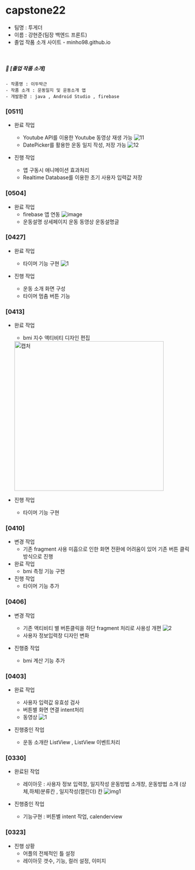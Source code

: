 # capstone22

- 팀명 : 투게더
- 이름 : 강현준(팀장 백엔드 프론트)
- 졸업 작품 소개 사이트 - minho98.github.io
</br>

##### 📌 [졸업 작품 소개]

```
- 작품명 : 이두박근 
- 작품 소개 : 운동일지 및 운동소개 앱
- 개발환경 : java , Android Studio , firebase 
```
### [0511]
- 완료 작업 
    - Youtube API를 이용한 Youtube 동영상 재생 가능
   ![11](https://user-images.githubusercontent.com/79896103/168302726-b7c62a43-e93a-4030-badf-d7847b934e46.PNG)
    - DatePicker를 활용한 운동 일지 작성, 저장 가능
    ![12](https://user-images.githubusercontent.com/79896103/168302820-4ace7b01-0709-4ae7-b37d-da00ae91b222.PNG)

- 진행 작업
    - 앱 구동시 애니메이션 효과처리 
    - Realtime Database를 이용한 초기 사용자 입력값 저장
    





### [0504]
- 완료 작업
    - firebase 앱 연동 
    ![image](https://user-images.githubusercontent.com/79896103/166923300-094167b5-2bd8-4edc-aa62-e0563b96e5d2.png)
    - 운동설명 상세페이지 운동 동영상 운동설명글 

### [0427]
- 완료 작업 
    - 타이머 기능 구현 
    ![1](https://user-images.githubusercontent.com/79896103/166080173-0c2b42ad-989f-4e68-b21a-6648f8aa9f64.PNG)

- 진행 작업 
    - 운동 소개 화면 구성     
    - 타이머 멈춤 버튼 기능  


### [0413]
- 완료 작업
    - bmi 지수 액티비티 디자인 편집 
    <img width="405" alt="캡처" src="https://user-images.githubusercontent.com/79896103/163123172-c922b4aa-e426-43c2-9cc0-c2550b3c2f48.PNG">

    
- 진행 작업
    - 타이머 기능 구현
    

### [0410]
- 변경 작업   
    - 기존 fragment 사용 미흡으로 인한 화면 전환에 어려움이 있어 기존 버튼 클릭 방식으로 진행 
- 완료 작업
    - bmi 측정 기능 구현
- 진행 작업
    - 타이머 기능 추가 


### [0406]
- 변경 작업 
    - 기존 액티비티 별 버튼클릭을 하단 fragment 처리로 사용성 개편
    ![2](https://user-images.githubusercontent.com/79896103/162466433-7ede4c65-8ed3-4965-8cc8-c7a50ed8bede.PNG)
    - 사용자 정보입력창 디자인 변화 

- 진행중 작업
    - bmi 계산 기능 추가

### [0403]
- 완료 작업 
    - 사용자 입력값 유효성 검사 
    - 버튼별 화면 연결 intent처리 
    - 동영상 ![1](https://user-images.githubusercontent.com/79896103/161432625-dff4b0e0-efb9-49b1-aa46-2de3010e1c3a.PNG)

- 진행중인 작업
    - 운동 소개란 ListView ,  ListView 이벤트처리





### [0330]
- 완료된 작업
    - 레이아웃 : 사용자 정보 입력창, 일지작성 운동방법 소개창, 운동방법 소개 (상체,하체)분류칸 , 일지작성(캘린더)
    칸
![img1](https://user-images.githubusercontent.com/79896103/161281581-437f8dc0-b36c-4b05-8d7b-f314184dd2f2.PNG)

- 진행중인 작업
    - 기능구현 : 버튼별 intent 작업, calenderview 
 
    

### [0323]
- 진행 상황
    - 어플의 전체적인 틀 설정
    - 레이아웃 갯수, 기능, 컬러 설정, 이미지 
    
